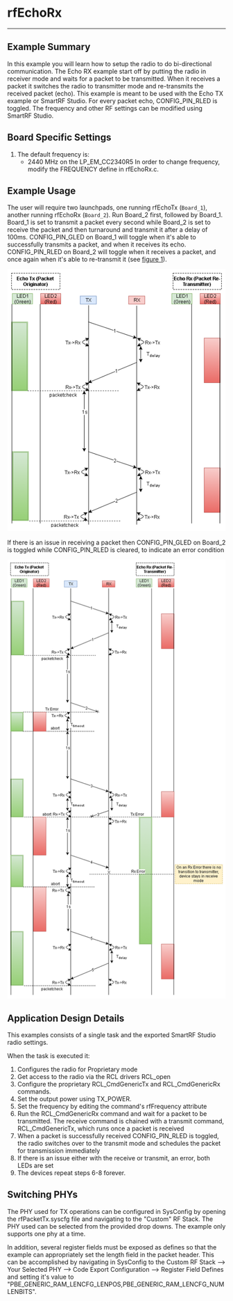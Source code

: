 # rfEchoRx

---

Example Summary
---------------
In this example you will learn how to setup the radio to do bi-directional
communication. The Echo RX example start off by putting the radio in receiver
mode and waits for a packet to be transmitted. When it receives a packet it
switches the radio to transmitter mode and re-transmits the received
packet (echo). This example is meant to be used with the Echo TX example or
SmartRF Studio. For every packet echo, CONFIG_PIN_RLED is toggled. The
frequency and other RF settings can be modified using SmartRF Studio.


Board Specific Settings
-----------------------
1. The default frequency is:
    - 2440 MHz on the LP_EM_CC2340R5
In order to change frequency, modify the FREQUENCY define in rfEchoRx.c.

Example Usage
-------------
The user will require two launchpads, one running rfEchoTx (`Board_1`),
another running rfEchoRx (`Board_2`). Run Board_2 first, followed by
Board_1. Board_1 is set to transmit a packet every second while Board_2 is
set to receive the packet and then turnaround and transmit it after a delay of
100ms. CONFIG_PIN_GLED on Board_1 will toggle when it's able to successfully
transmits a packet, and when it receives its echo. CONFIG_PIN_RLED on Board_2
will toggle when it receives a packet, and once again when it's able to
re-transmit it (see [figure 1]).

![perfect_echo_ref][figure 1]

If there is an issue in receiving a packet then CONFIG_PIN_GLED on Board_2 is
toggled while CONFIG_PIN_RLED is cleared, to indicate an error condition

![echo_error_ref][figure 2]

Application Design Details
--------------------------
This examples consists of a single task and the exported SmartRF Studio radio
settings.

When the task is executed it:

1. Configures the radio for Proprietary mode
2. Get access to the radio via the RCL drivers RCL_open
3. Configure the proprietary RCL_CmdGenericTx and RCL_CmdGenericRx commands.
4. Set the output power using TX_POWER.
5. Set the frequency by editing the command's rfFrequency attribute
6. Run the RCL_CmdGenericRx command and wait for a packet to be transmitted. The
   receive command is chained with a transmit command, RCL_CmdGenericTx, which runs
   once a packet is received
7. When a packet is successfully received CONFIG_PIN_RLED is toggled, the radio
   switches over to the transmit mode and schedules the packet for transmission
   immediately
8. If there is an issue either with the receive or transmit, an error, both
   LEDs are set
9. The devices repeat steps 6-8 forever.

Switching PHYs
--------------
The PHY used for TX operations can be configured in SysConfig by opening the
rfPacketTx.syscfg file and navigating to the "Custom" RF Stack. The PHY used
can be selected from the provided drop downs. The example only supports one phy
at a time.

In addition, several register fields must be exposed as defines so that
the example can appropriately set the length field in the packet header. This
can be accomplished by navigating in SysConfig to the Custom RF Stack --> Your
Selected PHY --> Code Export Configuration --> Register Field Defines and setting
it's value to "PBE_GENERIC_RAM_LENCFG_LENPOS,PBE_GENERIC_RAM_LENCFG_NUMLENBITS".


[figure 1]:rfEcho_PerfectEcho.png "Perfect Echo"
[figure 2]:rfEcho_ErrorTxRx.png "Echo Error"